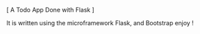 [ A Todo App Done with Flask ] 

It is written using the microframework Flask, and Bootstrap 
enjoy !
